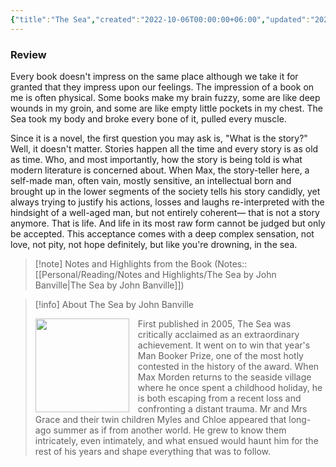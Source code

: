 ```yaml
---
{"title":"The Sea","created":"2022-10-06T00:00:00+06:00","updated":"2023-01-26T16:39:02+06:00","read_at":["2022-10-08T00:00:00+06:00"],"read_count":1,"authors":["John Banville"],"isbn10":1400097029,"status":"Read","rating":5,"reviewed":true,"cover":"https://images-na.ssl-images-amazon.com/images/S/compressed.photo.goodreads.com/books/1386924824i/3656.jpg","dg-metatags":{"og:image":"https://images-na.ssl-images-amazon.com/images/S/compressed.photo.goodreads.com/books/1386924824i/3656.jpg"},"dg-publish":true,"maturity":3,"permalink":"/personal/reading/books/read/the-sea-by-john-banville/","metatags":{"og:image":"https://images-na.ssl-images-amazon.com/images/S/compressed.photo.goodreads.com/books/1386924824i/3656.jpg"},"dgPassFrontmatter":true}
---
```


### Review
Every book doesn't impress on the same place although we take it for granted that they impress upon our feelings. The impression of a book on me is often physical. Some books make my brain fuzzy, some are like deep wounds in my groin, and some are like empty little pockets in my chest. The Sea took my body and broke every bone of it, pulled every muscle.

Since it is a novel, the first question you may ask is, "What is the story?" Well, it doesn't matter. Stories happen all the time and every story is as old as time. Who, and most importantly, how the story is being told is what modern literature is concerned about. When Max, the story-teller here, a self-made man, often vain, mostly sensitive, an intellectual born and brought up in the lower segments of the society tells his story candidly, yet always trying to justify his actions, losses and laughs re-interpreted with the hindsight of a well-aged man, but not entirely coherent— that is not a story anymore. That is life. And life in its most raw form cannot be judged but only be accepted. This acceptance comes with a deep complex sensation, not love, not pity, not hope definitely, but like you're drowning, in the sea.

> [!note] Notes and Highlights from the Book
> (Notes:: [[Personal/Reading/Notes and Highlights/The Sea by John Banville\|The Sea by John Banville]])

> [!info] About The Sea by John Banville
> <p><img src="http://books.google.com/books/content?id=ZeaVpwAACAAJ&printsec=frontcover&img=1&zoom=1&source=gbs_api" style="float: left; margin-right: 1em;width: 150px; height: auto;" /> First published in 2005, The Sea was critically acclaimed as an extraordinary achievement. It went on to win that year's Man Booker Prize, one of the most hotly contested in the history of the award. When Max Morden returns to the seaside village where he once spent a childhood holiday, he is both escaping from a recent loss and confronting a distant trauma. Mr and Mrs Grace and their twin children Myles and Chloe appeared that long-ago summer as if from another world. He grew to know them intricately, even intimately, and what ensued would haunt him for the rest of his years and shape everything that was to follow.</p>